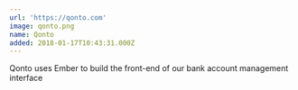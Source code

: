 ```yaml
---
url: 'https://qonto.com'
image: qonto.png
name: Qonto
added: 2018-01-17T10:43:31.000Z
---
```

Qonto uses Ember to build the front-end of our bank account management interface
